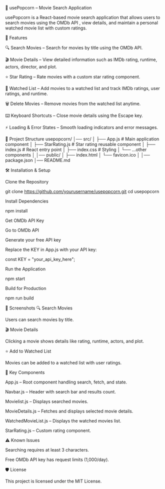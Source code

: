 🍿 usePopcorn – Movie Search Application

usePopcorn is a React-based movie search application that allows users to search movies using the OMDb API
, view details, and maintain a personal watched movie list with custom ratings.

🚀 Features

🔍 Search Movies – Search for movies by title using the OMDb API.

🎬 Movie Details – View detailed information such as IMDb rating, runtime, actors, director, and plot.

⭐ Star Rating – Rate movies with a custom star rating component.

📂 Watched List – Add movies to a watched list and track IMDb ratings, user ratings, and runtime.

🗑 Delete Movies – Remove movies from the watched list anytime.

⌨️ Keyboard Shortcuts – Close movie details using the Escape key.

⚡ Loading & Error States – Smooth loading indicators and error messages.

📂 Project Structure
usepopcorn/
│── src/
│   ├── App.js               # Main application component
│   ├── StarRating.js        # Star rating reusable component
│   ├── index.js             # React entry point
│   ├── index.css            # Styling
│   └── ...other components
│
│── public/
│   ├── index.html
│   └── favicon.ico
│
│── package.json
│── README.md

🛠 Installation & Setup

Clone the Repository

git clone https://github.com/yourusername/usepopcorn.git
cd usepopcorn


Install Dependencies

npm install


Get OMDb API Key

Go to OMDb API

Generate your free API key

Replace the KEY in App.js with your API key:

const KEY = "your_api_key_here";


Run the Application

npm start


Build for Production

npm run build

📸 Screenshots
🔍 Search Movies

Users can search movies by title.

🎬 Movie Details

Clicking a movie shows details like rating, runtime, actors, and plot.

⭐ Add to Watched List

Movies can be added to a watched list with user ratings.

🔑 Key Components

App.js – Root component handling search, fetch, and state.

Navbar.js – Header with search bar and results count.

Movielist.js – Displays searched movies.

MovieDetails.js – Fetches and displays selected movie details.

WatchedMovieList.js – Displays the watched movies list.

StarRating.js – Custom rating component.

⚠️ Known Issues

Searching requires at least 3 characters.

Free OMDb API key has request limits (1,000/day).

🛡 License

This project is licensed under the MIT License.